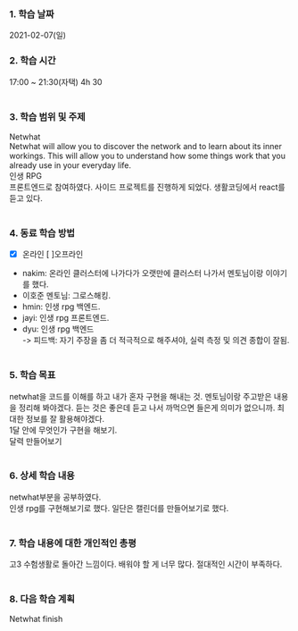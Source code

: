 ### 1. 학습 날짜 
2021-02-07(일)
​
### 2. 학습 시간
17:00 ~ 21:30(자택) 4h 30 <br>
​
### 3. 학습 범위 및 주제
Netwhat <br>
Netwhat will allow you to discover the network and to learn about its inner workings. This will allow you to understand how some things work that you already use in your everyday life.<br>
인생 RPG <br>
프론트엔드로 참여하였다. 사이드 프로젝트를 진행하게 되었다. 생활코딩에서 react를 듣고 있다.<br>
​
### 4. 동료 학습 방법 
- [x] 온라인 [ ]오프라인 <br>
- nakim: 온라인 클러스터에 나가다가 오랫만에 클러스터 나가서 멘토님이랑 이야기를 했다. <br>
- 이호준 멘토님: 그로스해킹. <br>
- hmin: 인생 rpg 백엔드. <br>
- jayi: 인생 rpg 프론트엔드. <br>
- dyu: 인생 rpg 백엔드 <br>
-> 피드백: 자기 주장을 좀 더 적극적으로 해주셔야, 실력 측정 및 의견 종합이 잘됨.
​
### 5. 학습 목표
netwhat을 코드를 이해를 하고 내가 혼자 구현을 해내는 것. 멘토님이랑 주고받은 내용을 정리해 봐야겠다. 듣는 것은 좋은데 듣고 나서 까먹으면 들은게 의미가 없으니까. 최대한 정보를 잘 활용해야겠다.<br>
1달 안에 무엇인가 구현을 해보기.<br>
달력 만들어보기<br>
​
### 6. 상세 학습 내용
netwhat부분을 공부하였다.<br>
인생 rpg를 구현해보기로 했다. 일단은 캘린더를 만들어보기로 했다.<br>
​
### 7. 학습 내용에 대한 개인적인 총평
고3 수험생활로 돌아간 느낌이다. 배워야 할 게 너무 많다. 절대적인 시간이 부족하다.<br>
​
### 8. 다음 학습 계획
Netwhat finish